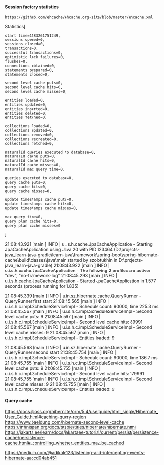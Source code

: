 #### Session factory statistics 

    https://github.com/ehcache/ehcache.org-site/blob/master/ehcache.xml

Statistics[

    start time=1583261751249,
    sessions opened=0,
    sessions closed=0,
    transactions=0,
    successful transactions=0,
    optimistic lock failures=0,
    flushes=0,
    connections obtained=0,
    statements prepared=0,
    statements closed=0,
    
    second level cache puts=0,
    second level cache hits=0,
    second level cache misses=0,
    
    entities loaded=0,
    entities updated=0,
    entities inserted=0,
    entities deleted=0,
    entities fetched=0,
    
    collections loaded=0,
    collections updated=0,
    collections removed=0,
    collections recreated=0,
    collections fetched=0,
    
    naturalId queries executed to database=0,
    naturalId cache puts=0,
    naturalId cache hits=0,
    naturalId cache misses=0,
    naturalId max query time=0,
    
    queries executed to database=0,
    query cache puts=0,
    query cache hits=0,
    query cache misses=0,
    
    update timestamps cache puts=0,
    update timestamps cache hits=0,
    update timestamps cache misses=0,
    
    max query time=0,
    query plan cache hits=0,
    query plan cache misses=0
]

21:08:43.921 [main                ] INFO  | u.i.s.h.cache.JpaCacheApplication        - Starting JpaCacheApplication using Java 20 with PID 123464 (D:\projects-java\_learn-java-gradle\learn-java\framework\spring-boot\spring-hibernate-cache\build\classes\java\main started by szolotukhin in D:\projects-java\_learn-java-gradle)
21:08:43.922 [main                ] INFO  | u.i.s.h.cache.JpaCacheApplication        - The following 2 profiles are active: "dev", "no-framework-log"
21:08:45.293 [main                ] INFO  | u.i.s.h.cache.JpaCacheApplication        - Started JpaCacheApplication in 1.577 seconds (process running for 1.835)

21:08:45.339 [main                ] INFO  | u.in.sz.hibernate.cache.QueryRunner      - QueryRunner first start
21:08:45.565 [main                ] INFO  | u.i.s.h.c.impl.ScheduleServiceImpl       - Schedule count: 90000, time 225.3 ms
21:08:45.567 [main                ] INFO  | u.i.s.h.c.impl.ScheduleServiceImpl       - Second level cache puts: 9
21:08:45.567 [main                ] INFO  | u.i.s.h.c.impl.ScheduleServiceImpl       - Second level cache hits: 89991
21:08:45.567 [main                ] INFO  | u.i.s.h.c.impl.ScheduleServiceImpl       - Second level cache misses: 9
21:08:45.567 [main                ] INFO  | u.i.s.h.c.impl.ScheduleServiceImpl       - Entities loaded: 9

21:08:45.568 [main                ] INFO  | u.in.sz.hibernate.cache.QueryRunner      - QueryRunner second start
21:08:45.754 [main                ] INFO  | u.i.s.h.c.impl.ScheduleServiceImpl       - Schedule count: 90000, time 186.7 ms
21:08:45.755 [main                ] INFO  | u.i.s.h.c.impl.ScheduleServiceImpl       - Second level cache puts: 9
21:08:45.755 [main                ] INFO  | u.i.s.h.c.impl.ScheduleServiceImpl       - Second level cache hits: 179991
21:08:45.755 [main                ] INFO  | u.i.s.h.c.impl.ScheduleServiceImpl       - Second level cache misses: 9
21:08:45.755 [main                ] INFO  | u.i.s.h.c.impl.ScheduleServiceImpl       - Entities loaded: 9

#### Query cache
https://docs.jboss.org/hibernate/orm/5.4/userguide/html_single/Hibernate_User_Guide.html#caching-query-region
https://www.baeldung.com/hibernate-second-level-cache
https://infinispan.org/docs/stable/titles/hibernate/hibernate.html
https://jakarta.ee/learn/docs/jakartaee-tutorial/current/persist/persistence-cache/persistence-cache.html#_controlling_whether_entities_may_be_cached

https://medium.com/@adikale123/listening-and-intercepting-events-hibernate-aaccd04ab451